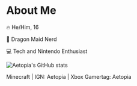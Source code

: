 # About Me
🔥  He/Him, 16

🐉  Dragon Maid Nerd

💻  Tech and Nintendo Enthusiast  

![Aetopia's GitHub stats](https://github-readme-stats.vercel.app/api?username=Aetopia)

Minecraft | IGN: Aetopia | Xbox Gamertag: Aetopia
